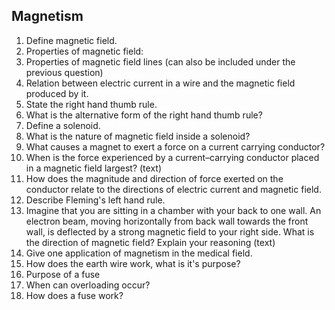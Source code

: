## Magnetism

1. Define magnetic field.
2. Properties of magnetic field:
3. Properties of magnetic field lines (can also be included under the previous question)
4. Relation between electric current in a wire and the magnetic field produced by it.
5. State the right hand thumb rule.
6. What is the alternative form of the right hand thumb rule?
7. Define a solenoid.
8. What is the nature of magnetic field inside a solenoid?
9. What causes a magnet to exert a force on a current carrying conductor?
10. When is the force experienced by a current–carrying conductor placed in a magnetic field largest? (text)
11. How does the magnitude and direction of force exerted on the conductor relate to the directions of electric current and magnetic field.
12. Describe Fleming's left hand rule.
13. Imagine that you are sitting in a chamber with your back to one wall. An electron beam, moving horizontally from back wall towards the front wall, is deflected by a strong magnetic field to your right side. What is the direction of magnetic field? Explain your reasoning (text)
14. Give one application of magnetism in the medical field.
15. How does the earth wire work, what is it's purpose?
16. Purpose of a fuse
17. When can overloading occur?
18. How does a fuse work?